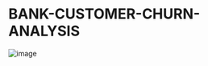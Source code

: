 # BANK-CUSTOMER-CHURN-ANALYSIS

![image](https://github.com/user-attachments/assets/46c9d728-e540-4d6e-af35-d73d67fc0c00)
